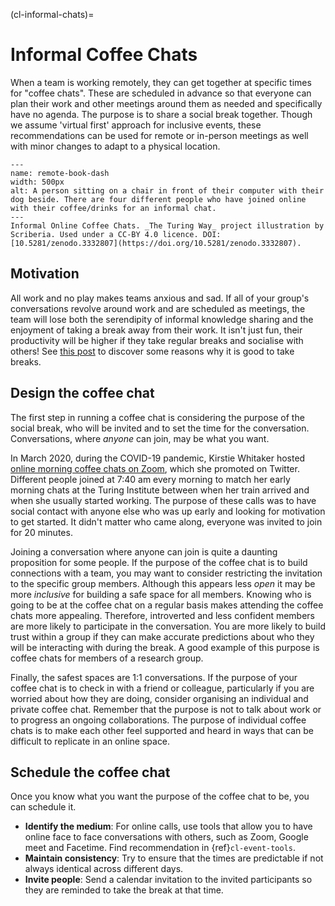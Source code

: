 (cl-informal-chats)=
# Informal Coffee Chats

When a team is working remotely, they can get together at specific times for "coffee chats".
These are scheduled in advance so that everyone can plan their work and other meetings around them as needed and specifically have no agenda.
The purpose is to share a social break together.
Though we assume 'virtual first' approach for inclusive events, these recommendations can be used for remote or in-person meetings as well with minor changes to adapt to a physical location.

```{figure} ../figures/remote-book-dash.*
---
name: remote-book-dash
width: 500px
alt: A person sitting on a chair in front of their computer with their dog beside. There are four different people who have joined online with their coffee/drinks for an informal chat.
---
Informal Online Coffee Chats. _The Turing Way_ project illustration by Scriberia. Used under a CC-BY 4.0 licence. DOI: [10.5281/zenodo.3332807](https://doi.org/10.5281/zenodo.3332807).
```

## Motivation

All work and no play makes teams anxious and sad.
If all of your group's conversations revolve around work and are scheduled as meetings, the team will lose both the serendipity of informal knowledge sharing and the enjoyment of taking a break away from their work.
It isn't just fun, their productivity will be higher if they take regular breaks and socialise with others! See [this post](https://buffer.com/resources/science-taking-breaks-at-work/) to discover some reasons why it is good to take breaks.

## Design the coffee chat

The first step in running a coffee chat is considering the purpose of the social break, who will be invited and to set the time for the conversation.
Conversations, where *anyone* can join, may be what you want.

In March 2020, during the COVID-19 pandemic, Kirstie Whitaker hosted [online morning coffee chats on Zoom](https://twitter.com/kirstie_j/status/1239455513080926208?s=20), which she promoted on Twitter.
Different people joined at 7:40 am every morning to match her early morning chats at the Turing Institute between when her train arrived and when she usually started working.
The purpose of these calls was to have social contact with anyone else who was up early and looking for motivation to get started.
It didn't matter who came along, everyone was invited to join for 20 minutes.

Joining a conversation where anyone can join is quite a daunting proposition for some people.
If the purpose of the coffee chat is to build connections with a team, you may want to consider restricting the invitation to the specific group members.
Although this appears less *open* it may be more *inclusive* for building a safe space for all members.
Knowing who is going to be at the coffee chat on a regular basis makes attending the coffee chats more appealing.
Therefore, introverted and less confident members are more likely to participate in the conversation.
You are more likely to build trust within a group if they can make accurate predictions about who they will be interacting with during the break.
A good example of this purpose is coffee chats for members of a research group.

Finally, the safest spaces are 1:1 conversations.
If the purpose of your coffee chat is to check in with a friend or colleague, particularly if you are worried about how they are doing, consider organising an individual and private coffee chat.
Remember that the purpose is not to talk about work or to progress an ongoing collaborations.
The purpose of individual coffee chats is to make each other feel supported and heard in ways that can be difficult to replicate in an online space.

## Schedule the coffee chat

Once you know what you want the purpose of the coffee chat to be, you can schedule it.

- **Identify the medium**: For online calls, use tools that allow you to have online face to face conversations with others, such as Zoom, Google meet and Facetime. Find recommendation in {ref}`cl-event-tools`.
- **Maintain consistency**: Try to ensure that the times are predictable if not always identical across different days.
- **Invite people**: Send a calendar invitation to the invited participants so they are reminded to take the break at that time.
